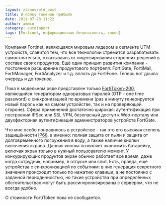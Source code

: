 ```yaml
---
layout: zlonov/old_post
title: В полку токенов прибыло
date: 2011-07-28 11:22
author: admin
category: autoimport
tags: [Fortinet, информационная безопасность, токен]
---
```

Компания Fortinet, являющаяся мировым лидером в сегменте UTM-устройств, славится тем, что все технологии стремится разрабатывать самостоятельно, отказываясь от лицензирования сторонних решений в составе своих продуктов. Ещё один принцип развития компании - постоянное расширение продуктового портфеля: FortiGate, FortiMail, FortiManager, FortiAnalyzer и т.д. вплоть до FortiFone. Теперь вот дошла очередь и до токенов.

Пока в модельном ряде представлен только <a href="http://www.fortinet.com/products/fortitoken/200.html">FortiToken-200</a>, являющийся генератором одноразовых паролей (OTP - one time password) с синхронизацией по времени (раз в минуту генерируется новый пароль как на самом устройстве, так и на проверяющей стороне). Сфера применений достаточно широкая: аутентификация при построении IPSec или SSL VPN, безопасный доступ к Web-порталу или двухфакторная аутентификация администраторов устройств FortGate.

Что мне особо понравилось в устройстве - так это его высокая степень защищённости <a href="http://www.west-l.ru/articles.html?id=44">IP68</a>, а именно: полная защита от пыли и защита от долговременного погружения в воду, а также наличие кнопки включения экрана. Данная кнопка позволяет экономить батарейку, включая экран только в нужный пользователю момент. У конкурирующих продуктов экран обычно работает всё время, даже когда сотрудник, например, в отпуске или спит. Есть, правда, ещё устройства с синхронизацией по событиям: в них генерация секретного значения происходит только по нажатию клавиши, а не постоянно с заданной периодичностью, но такие устройства при определённых обстоятельствах могут быть рассинхронизированы с сервером, что не всегда удобно.

О стоимости FortiToken пока не сообщается.
